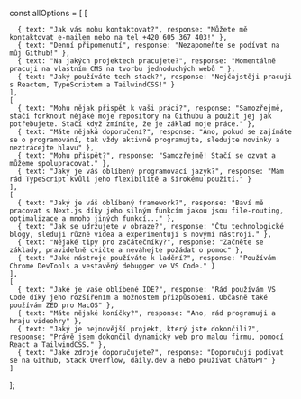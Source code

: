 const allOptions = [
    [

      { text: "Jak vás mohu kontaktovat?", response: "Můžete mě kontaktovat e-mailem nebo na tel +420 605 367 403!" },
      { text: "Denní připomenutí", response: "Nezapomeňte se podívat na můj Github!" },
      { text: "Na jakých projektech pracujete?", response: "Momentálně pracuji na vlastním CMS na tvorbu jednoduchých webů " },
      { text: "Jaký používáte tech stack?", response: "Nejčajstěji pracuji s Reactem, TypeScriptem a TailwindCSS!" }
    ],
    [
      { text: "Mohu nějak přispět k vaši práci?", response: "Samozřejmě, stačí forknout nějaké moje repository na Githubu a použít jej jak potřebujete. Stačí když zmíníte, že je základ moje práce." },
      { text: "Máte nějaká doporučení?", response: "Ano, pokud se zajímáte se o programování, tak vždy aktivně programujte, sledujte novinky a neztrácejte hlavu" },
      { text: "Mohu přispět?", response: "Samozřejmě! Stačí se ozvat a můžeme spolupracovat." },
      { text: "Jaký je váš oblíbený programovací jazyk?", response: "Mám rád TypeScript kvůli jeho flexibilitě a širokému použití." }
    ],
    [
      { text: "Jaký je váš oblíbený framework?", response: "Baví mě pracovat s Next.js díky jeho silným funkcím jakou jsou file-routing, optimalizace a mnoho jiných funkcí..." },
      { text: "Jak se udržujete v obraze?", response: "Čtu technologické blogy, sleduji různé videa a experimentuji s novými nástroji." },
      { text: "Nějaké tipy pro začátečníky?", response: "Začněte se základy, pravidelně cvičte a neváhejte požádat o pomoc" },
      { text: "Jaké nástroje používáte k ladění?", response: "Používám Chrome DevTools a vestavěný debugger ve VS Code." }
    ],
    [
      { text: "Jaké je vaše oblíbené IDE?", response: "Rád používám VS Code díky jeho rozšířením a možnostem přizpůsobení. Občasně také používám ZED pro MacOS" },
      { text: "Máte nějaké koníčky?", response: "Ano, rád programuji a hraju videohry" },
      { text: "Jaký je nejnovější projekt, který jste dokončili?", response: "Právě jsem dokončil dynamický web pro malou firmu, pomocí React a TailwindCSS." },
      { text: "Jaké zdroje doporučujete?", response: "Doporučuji podívat se na Github, Stack Overflow, daily.dev a nebo používat ChatGPT" }
    ]
  ];